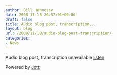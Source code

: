 ```yaml
---
author: Bill Hennessy
date: 2008-11-18 20:57:01+00:00
draft: false
title: Audio blog post, transcription...
layout: blog
url: /2008/11/18/audio-blog-post-transcription/
categories:
- News
---
```


Audio blog post, transcription unavailable [listen](https://www.jott.com/show.aspx?id=4811033f-0165-4493-b1b2-fc461606fcf6)

Powered by [Jott](https://jott.com)
